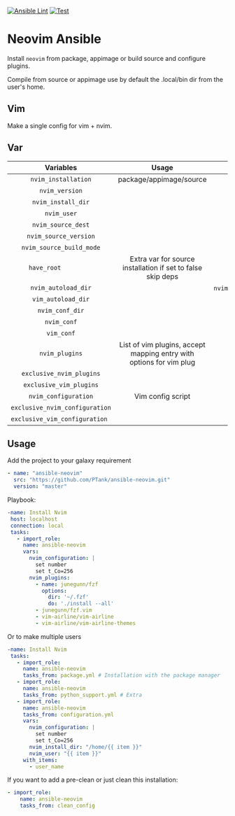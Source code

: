 [![Ansible Lint](https://github.com/PTank/ansible-neovim/actions/workflows/lint.yml/badge.svg)](https://github.com/PTank/ansible-neovim/actions/workflows/lint.yml)
[![Test](https://github.com/PTank/ansible-neovim/actions/workflows/main.yml/badge.svg)](https://github.com/PTank/ansible-neovim/actions/workflows/main.yml)

# Neovim Ansible

Install `neovim` from package, appimage or build source and configure plugins.

Compile from source or appimage use by default the .local/bin dir from the user's home.

## Vim

Make a single config for vim + nvim.

## Var

| Variables                       | Usage | Default |
|:-------------------------------:|:-----:|:---------------------------------------------:|
| `nvim_installation`             | package/appimage/source | package (eg: apt for debian like) |
| `nvim_version`                  |       |  latest |
| `nvim_install_dir`              |       | /home/$USER |
| `nvim_user`                     |       | $USER |
| `nvim_source_dest`              |       | /tmp |
| `nvim_source_version`           |       | master |
| `nvim_source_build_mode`        |       | Release |
| `have_root		 `        | Extra var for source installation if set to false skip deps | |
| `nvim_autoload_dir`             |       | `nvim_install_dir`/.local/share/nvim/site/autoload |
| `vim_autoload_dir`              |       | `nvim_install_dir`/.vim/autoload |
| `nvim_conf_dir`                 |       | `nvim_install_dir`/.config/nvim |
| `nvim_conf`                     |       | `nvim_install_dir`/.config/nvim/init.vim |
| `vim_conf`                      |       | `nvim_install_dir`/.virmc |
| `nvim_plugins` | List of vim plugins, accept mapping entry with options for vim plug | [] |
| `exclusive_nvim_plugins`        |       | []                 |
| `exclusive_vim_plugins`         |       | []                 |
| `nvim_configuration`            | Vim config script | "" |
| `exclusive_nvim_configuration`  |       | ""                 |
| `exclusive_vim_configuration `  |       | ""                 |

## Usage

Add the project to your galaxy requirement

```yaml
- name: "ansible-neovim"
  src: "https://github.com/PTank/ansible-neovim.git"
  version: "master"
```

Playbook:

```yaml
-name: Install Nvim
 host: localhost
 connection: local
 tasks:
   - import_role:
     name: ansible-neovim
     vars:
       nvim_configuration: |
         set number
         set t_Co=256
       nvim_plugins:
         - name: junegunn/fzf
           options:
             dir: '~/.fzf'
             do: './install --all'
         - junegunn/fzf.vim
         - vim-airline/vim-airline
         - vim-airline/vim-airline-themes
```

Or to make multiple users

```yaml
-name: Install Nvim
 tasks:
   - import_role:
     name: ansible-neovim
     tasks_from: package.yml # Installation with the package manager
   - import_role:
     name: ansible-neovim
     tasks_from: python_support.yml # Extra
   - import_role:
     name: ansible-neovim
     tasks_from: configuration.yml
     vars:
       nvim_configuration: |
         set number
         set t_Co=256
       nvim_install_dir: "/home/{{ item }}"
       nvim_user: "{{ item }}"
     with_items:
       - user_name
```

If you want to add a pre-clean or just clean this installation:

```yaml
- import_role:
    name: ansible-neovim
    tasks_from: clean_config
```
